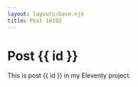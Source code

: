```yaml
---
layout: layouts/base.njk
title: Post 14192
---
```


# Post {{ id }}

This is post {{ id }} in my Eleventy project.
